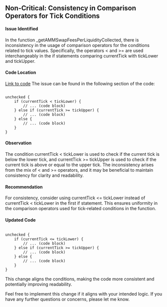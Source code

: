 ## Non-Critical: Consistency in Comparison Operators for Tick Conditions

#### Issue Identified

In the function _getAMMSwapFeesPerLiquidityCollected, there is inconsistency in the usage of comparison operators for the conditions related to tick values. Specifically, the operators < and >= are used interchangeably in the if statements comparing currentTick with tickLower and tickUpper.
#### Code Location
 [Link to code](https://github.com/code-423n4/2023-11-panoptic/blob/aa86461c9d6e60ef75ed5a1fe36a748b952c8666/contracts/libraries/FeesCalc.sol#L89-L167)
The issue can be found in the following section of the code:

```solidity

unchecked {
    if (currentTick < tickLower) {
        // ... (code block)
    } else if (currentTick >= tickUpper) {
        // ... (code block)
    } else {
        // ... (code block)
    }
}
```

#### Observation

The condition currentTick < tickLower is used to check if the current tick is below the lower tick, and currentTick >= tickUpper is used to check if the current tick is above or equal to the upper tick. The inconsistency arises from the mix of < and >= operators, and it may be beneficial to maintain consistency for clarity and readability.
#### Recommendation

For consistency, consider using currentTick <= tickLower instead of currentTick < tickLower in the first if statement. This ensures uniformity in the comparison operators used for tick-related conditions in the function.
#### Updated Code

```solidity

unchecked {
    if (currentTick <= tickLower) {
        // ... (code block)
    } else if (currentTick >= tickUpper) {
        // ... (code block)
    } else {
        // ... (code block)
    }
}
```

This change aligns the conditions, making the code more consistent and potentially improving readability.

Feel free to implement this change if it aligns with your intended logic. If you have any further questions or concerns, please let me know.